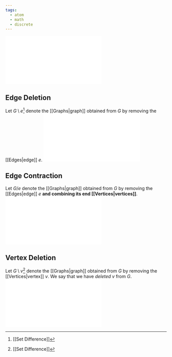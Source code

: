 ```yaml
---
tags:
  - atom
  - math
  - discrete
---
```

![300|center](graph-pre-contraction-or-deletion.excalidraw.md)
## Edge Deletion
Let $G\setminus e$[^1] denote the [[Graphs|graph]] obtained from $G$ by removing the [[Edges|edge]] $e$.
![300|center](graph-post-e-deletion.excalidraw.md)
## Edge Contraction
 Let $G/ e$ denote the [[Graphs|graph]] obtained from $G$ by removing the [[Edges|edge]] $e$ **and combining its end [[Vertices|vertices]]**.
![300|center](graph-post-contraction.excalidraw.md)

## Vertex Deletion
Let $G\setminus v$[^1] denote the [[Graphs|graph]] obtained from $G$ by removing the [[Vertices|vertex]] $v$.
We say that we have *deleted* $v$ from $G$.
![300|center](graph-post-v-deletion.excalidraw.md)

[^1]: [[Set Difference]]
